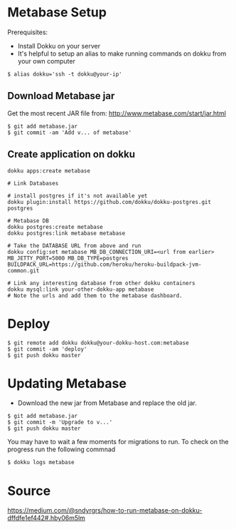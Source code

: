 # Metabase Setup


Prerequisites:
- Install Dokku on your server
- It's helpful to setup an alias to make running commands on dokku from your own computer

`$ alias dokku='ssh -t dokku@your-ip'`


## Download Metabase jar

Get the most recent JAR file from: http://www.metabase.com/start/jar.html

	$ git add metabase.jar
	$ git commit -am 'Add v... of metabase'

## Create application on dokku
```
dokku apps:create metabase

# Link Databases

# install postgres if it's not available yet
dokku plugin:install https://github.com/dokku/dokku-postgres.git postgres

# Metabase DB
dokku postgres:create metabase
dokku postgres:link metabase metabase

# Take the DATABASE URL from above and run
dokku config:set metabase MB_DB_CONNECTION_URI=<url from earlier> MB_JETTY_PORT=5000 MB_DB_TYPE=postgres BUILDPACK_URL=https://github.com/heroku/heroku-buildpack-jvm-common.git

# Link any interesting database from other dokku containers
dokku mysql:link your-other-dokku-app metabase
# Note the urls and add them to the metabase dashboard.
```

# Deploy
```
$ git remote add dokku dokku@your-dokku-host.com:metabase
$ git commit -am 'deploy'
$ git push dokku master
```

# Updating Metabase

- Download the new jar from Metabase and replace the old jar.

```
$ git add metabase.jar
$ git commit -m 'Upgrade to v...'
$ git push dokku master
```

You may have to wait a few moments for migrations to run. To check on the progress run the following commnad

	$ dokku logs metabase

# Source
https://medium.com/@sndyrgrs/how-to-run-metabase-on-dokku-dffdfe1ef442#.hby06m5lm
